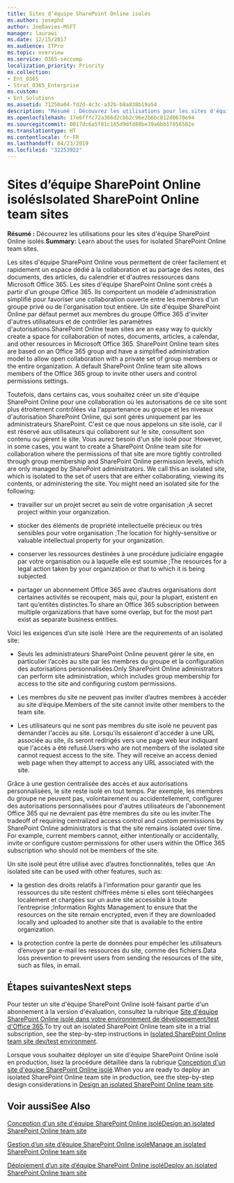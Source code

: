 ```yaml
---
title: Sites d’équipe SharePoint Online isolés
ms.author: josephd
author: JoeDavies-MSFT
manager: laurawi
ms.date: 12/15/2017
ms.audience: ITPro
ms.topic: overview
ms.service: O365-seccomp
localization_priority: Priority
ms.collection:
- Ent_O365
- Strat_O365_Enterprise
ms.custom:
- Ent_Solutions
ms.assetid: 71250a04-fd2d-4c3c-a32b-b8a838b19a54
description: "Résumé : Découvrez les utilisations pour les sites d'équipe SharePoint Online isolés."
ms.openlocfilehash: 17e6fffc72a366d2cbb2c96e2b6bc812d0670e94
ms.sourcegitcommit: 0017dc6a5f81c165d9dfd88be39a6bb17856582e
ms.translationtype: HT
ms.contentlocale: fr-FR
ms.lasthandoff: 04/23/2019
ms.locfileid: "32253922"
---
```

# <a name="isolated-sharepoint-online-team-sites"></a><span data-ttu-id="a1fd3-103">Sites d’équipe SharePoint Online isolés</span><span class="sxs-lookup"><span data-stu-id="a1fd3-103">Isolated SharePoint Online team sites</span></span>

 <span data-ttu-id="a1fd3-104">**Résumé :** Découvrez les utilisations pour les sites d'équipe SharePoint Online isolés.</span><span class="sxs-lookup"><span data-stu-id="a1fd3-104">**Summary:** Learn about the uses for isolated SharePoint Online team sites.</span></span>
  
<span data-ttu-id="a1fd3-p101">Les sites d'équipe SharePoint Online vous permettent de créer facilement et rapidement un espace dédié à la collaboration et au partage des notes, des documents, des articles, du calendrier et d'autres ressources dans Microsoft Office 365. Les sites d'équipe SharePoint Online sont créés à partir d'un groupe Office 365. Ils comportent un modèle d'administration simplifié pour favoriser une collaboration ouverte entre les membres d'un groupe privé ou de l'organisation tout entière. Un site d'équipe SharePoint Online par défaut permet aux membres du groupe Office 365 d'inviter d'autres utilisateurs et de contrôler les paramètres d'autorisations.</span><span class="sxs-lookup"><span data-stu-id="a1fd3-p101">SharePoint Online team sites are an easy way to quickly create a space for collaboration of notes, documents, articles, a calendar, and other resources in Microsoft Office 365. SharePoint Online team sites are based on an Office 365 group and have a simplified administration model to allow open collaboration with a private set of group members or the entire organization. A default SharePoint Online team site allows members of the Office 365 group to invite other users and control permissions settings.</span></span>
  
<span data-ttu-id="a1fd3-p102">Toutefois, dans certains cas, vous souhaitez créer un site d'équipe SharePoint Online pour une collaboration où les autorisations de ce site sont plus étroitement contrôlées via l'appartenance au groupe et les niveaux d'autorisation SharePoint Online, qui sont gérés uniquement par les administrateurs SharePoint. C'est ce que nous appelons un site isolé, car il est réservé aux utilisateurs qui collaborent sur le site, consultent son contenu ou gèrent le site. Vous aurez besoin d'un site isolé pour :</span><span class="sxs-lookup"><span data-stu-id="a1fd3-p102">However, in some cases, you want to create a SharePoint Online team site for collaboration where the permissions of that site are more tightly controlled through group membership and SharePoint Online permission levels, which are only managed by SharePoint administrators. We call this an isolated site, which is isolated to the set of users that are either collaborating, viewing its contents, or administering the site. You might need an isolated site for the following:</span></span>
  
- <span data-ttu-id="a1fd3-111">travailler sur un projet secret au sein de votre organisation ;</span><span class="sxs-lookup"><span data-stu-id="a1fd3-111">A secret project within your organization.</span></span>
    
- <span data-ttu-id="a1fd3-112">stocker des éléments de propriété intellectuelle précieux ou très sensibles pour votre organisation ;</span><span class="sxs-lookup"><span data-stu-id="a1fd3-112">The location for highly-sensitive or valuable intellectual property for your organization.</span></span>
    
- <span data-ttu-id="a1fd3-113">conserver les ressources destinées à une procédure judiciaire engagée par votre organisation ou à laquelle elle est soumise ;</span><span class="sxs-lookup"><span data-stu-id="a1fd3-113">The resources for a legal action taken by your organization or that to which it is being subjected.</span></span>
    
- <span data-ttu-id="a1fd3-114">partager un abonnement Office 365 avec d’autres organisations dont certaines activités se recoupent, mais qui, pour la plupart, existent en tant qu’entités distinctes.</span><span class="sxs-lookup"><span data-stu-id="a1fd3-114">To share an Office 365 subscription between multiple organizations that have some overlap, but for the most part exist as separate business entities.</span></span>
    
<span data-ttu-id="a1fd3-115">Voici les exigences d’un site isolé :</span><span class="sxs-lookup"><span data-stu-id="a1fd3-115">Here are the requirements of an isolated site:</span></span>
  
- <span data-ttu-id="a1fd3-116">Seuls les administrateurs SharePoint Online peuvent gérer le site, en particulier l’accès au site par les membres du groupe et la configuration des autorisations personnalisées.</span><span class="sxs-lookup"><span data-stu-id="a1fd3-116">Only SharePoint Online administrators can perform site administration, which includes group membership for access to the site and configuring custom permissions.</span></span>
    
- <span data-ttu-id="a1fd3-117">Les membres du site ne peuvent pas inviter d’autres membres à accéder au site d’équipe.</span><span class="sxs-lookup"><span data-stu-id="a1fd3-117">Members of the site cannot invite other members to the team site.</span></span>
    
- <span data-ttu-id="a1fd3-p103">Les utilisateurs qui ne sont pas membres du site isolé ne peuvent pas demander l'accès au site. Lorsqu'ils essaieront d'accéder à une URL associée au site, ils seront redirigés vers une page web leur indiquant que l'accès a été refusé.</span><span class="sxs-lookup"><span data-stu-id="a1fd3-p103">Users who are not members of the isolated site cannot request access to the site. They will receive an access denied web page when they attempt to access any URL associated with the site.</span></span>
    
<span data-ttu-id="a1fd3-p104">Grâce à une gestion centralisée des accès et aux autorisations personnalisées, le site reste isolé en tout temps. Par exemple, les membres du groupe ne peuvent pas, volontairement ou accidentellement, configurer des autorisations personnalisées pour d'autres utilisateurs de l'abonnement Office 365 qui ne devraient pas être membres du site ou les inviter.</span><span class="sxs-lookup"><span data-stu-id="a1fd3-p104">The tradeoff of requiring centralized access control and custom permissions by SharePoint Online administrators is that the site remains isolated over time. For example, current members cannot, either intentionally or accidentally, invite or configure custom permissions for other users within the Office 365 subscription who should not be members of the site.</span></span>
  
<span data-ttu-id="a1fd3-122">Un site isolé peut être utilisé avec d’autres fonctionnalités, telles que :</span><span class="sxs-lookup"><span data-stu-id="a1fd3-122">An isolated site can be used with other features, such as:</span></span>
  
- <span data-ttu-id="a1fd3-123">la gestion des droits relatifs à l’information pour garantir que les ressources du site restent chiffrées même si elles sont téléchargées localement et chargées sur un autre site accessible à toute l’entreprise ;</span><span class="sxs-lookup"><span data-stu-id="a1fd3-123">Information Rights Management to ensure that the resources on the site remain encrypted, even if they are downloaded locally and uploaded to another site that is available to the entire organization.</span></span>
    
- <span data-ttu-id="a1fd3-124">la protection contre la perte de données pour empêcher les utilisateurs d’envoyer par e-mail les ressources du site, comme des fichiers.</span><span class="sxs-lookup"><span data-stu-id="a1fd3-124">Data loss prevention to prevent users from sending the resources of the site, such as files, in email.</span></span>
    
## <a name="next-steps"></a><span data-ttu-id="a1fd3-125">Étapes suivantes</span><span class="sxs-lookup"><span data-stu-id="a1fd3-125">Next steps</span></span>

<span data-ttu-id="a1fd3-126">Pour tester un site d'équipe SharePoint Online isolé faisant partie d'un abonnement à la version d'évaluation, consultez la rubrique [Site d'équipe SharePoint Online isolé dans votre environnement de développement/test d'Office 365](isolated-sharepoint-online-team-site-dev-test-environment.md).</span><span class="sxs-lookup"><span data-stu-id="a1fd3-126">To try out an isolated SharePoint Online team site in a trial subscription, see the step-by-step instructions in [Isolated SharePoint Online team site dev/test environment](isolated-sharepoint-online-team-site-dev-test-environment.md).</span></span>
  
<span data-ttu-id="a1fd3-127">Lorsque vous souhaitez déployer un site d'équipe SharePoint Online isolé en production, lisez la procédure détaillée dans la rubrique [Conception d'un site d'équipe SharePoint Online isolé](design-an-isolated-sharepoint-online-team-site.md).</span><span class="sxs-lookup"><span data-stu-id="a1fd3-127">When you are ready to deploy an isolated SharePoint Online team site in production, see the step-by-step design considerations in [Design an isolated SharePoint Online team site](design-an-isolated-sharepoint-online-team-site.md).</span></span>
  
## <a name="see-also"></a><span data-ttu-id="a1fd3-128">Voir aussi</span><span class="sxs-lookup"><span data-stu-id="a1fd3-128">See Also</span></span>

[<span data-ttu-id="a1fd3-129">Conception d'un site d'équipe SharePoint Online isolé</span><span class="sxs-lookup"><span data-stu-id="a1fd3-129">Design an isolated SharePoint Online team site</span></span>](design-an-isolated-sharepoint-online-team-site.md)
  
[<span data-ttu-id="a1fd3-130">Gestion d’un site d’équipe SharePoint Online isolé</span><span class="sxs-lookup"><span data-stu-id="a1fd3-130">Manage an isolated SharePoint Online team site</span></span>](manage-an-isolated-sharepoint-online-team-site.md)

[<span data-ttu-id="a1fd3-131">Déploiement d’un site d’équipe SharePoint Online isolé</span><span class="sxs-lookup"><span data-stu-id="a1fd3-131">Deploy an isolated SharePoint Online team site</span></span>](deploy-an-isolated-sharepoint-online-team-site.md)


